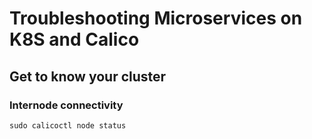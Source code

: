 # Troubleshooting Microservices on K8S and Calico

## Get to know your cluster
### Internode connectivity
```
sudo calicoctl node status

```


